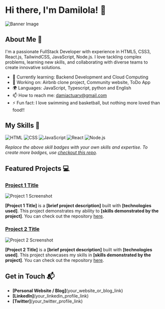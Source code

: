# Hi there, I'm Damilola! 👋

![Banner Image](![download](https://github.com/user-attachments/assets/b83410c6-cca4-4513-90be-33db5e011ec3)
)

## About Me 🚀

I'm a passionate FullStack Developer with experience in HTML5, CSS3, React.js, TailwindCSS, JavaScript, Node.js. I love tackling complex problems, learning new skills, and collaborating with diverse teams to create innovative solutions.

- 🌱 Currently learning: Backend Development and Cloud Computing
- 🔭 Working on: Airbnb clone project, Community website, ToDo App
- 🌍 Languages: JavaScript, Typescript, python and English
- 📫 How to reach me: damiactuary@gmail.com
- ⚡ Fun fact: I love swimming and basketball, but nothing more loved than food!!

## My Skills 🧠

![HTML](https://img.shields.io/badge/-HTML-E34F26?style=flat-square&logo=html5&logoColor=white)
![CSS](https://img.shields.io/badge/-CSS-1572B6?style=flat-square&logo=css3&logoColor=white)
![JavaScript](https://img.shields.io/badge/-JavaScript-F7DF1E?style=flat-square&logo=javascript&logoColor=black)
![React](https://img.shields.io/badge/-React-61DAFB?style=flat-square&logo=react&logoColor=black)
![Node.js](https://img.shields.io/badge/-Node.js-339933?style=flat-square&logo=node.js&logoColor=white)

*Replace the above skill badges with your own skills and expertise. To create more badges, use [checkout this repo](https://github.com/alexandresanlim/Badges4-README.md-Profile).*

## Featured Projects 💻

### [Project 1 Title](project_1_link)

![Project 1 Screenshot](project_1_screenshot_url)

**[Project 1 Title]** is a **[brief project description]** built with **[technologies used]**. This project demonstrates my ability to **[skills demonstrated by the project]**. You can check out the repository [here](project_1_repository_link).

### [Project 2 Title](project_2_link)

![Project 2 Screenshot](project_2_screenshot_url)

**[Project 2 Title]** is a **[brief project description]** built with **[technologies used]**. This project showcases my skills in **[skills demonstrated by the project]**. You can check out the repository [here](project_2_repository_link).

## Get in Touch 📬

- **[Personal Website / Blog]**(your_website_or_blog_link)
- **[LinkedIn]**(your_linkedin_profile_link)
- **[Twitter]**(your_twitter_profile_link)


